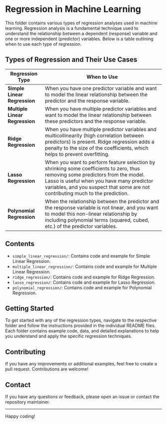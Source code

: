 # Regression in Machine Learning

This folder contains various types of regression analyses used in machine learning. Regression analysis is a fundamental technique used to understand the relationship between a dependent (response) variable and one or more independent (predictor) variables. Below is a table outlining when to use each type of regression.

## Types of Regression and Their Use Cases

| Regression Type             | When to Use                                                                                          |
|-----------------------------|------------------------------------------------------------------------------------------------------|
| **Simple Linear Regression**| When you have one predictor variable and want to model the linear relationship between the predictor and the response variable. |
| **Multiple Linear Regression** | When you have multiple predictor variables and want to model the linear relationship between these predictors and the response variable. |
| **Ridge Regression**        | When you have multiple predictor variables and multicollinearity (high correlation between predictors) is present. Ridge regression adds a penalty to the size of the coefficients, which helps to prevent overfitting. |
| **Lasso Regression**        | When you want to perform feature selection by shrinking some coefficients to zero, thus removing some predictors from the model. Lasso is useful when you have many predictor variables, and you suspect that some are not contributing much to the prediction. |
| **Polynomial Regression**   | When the relationship between the predictor and the response variable is not linear, and you want to model this non-linear relationship by including polynomial terms (squared, cubed, etc.) of the predictor variables. |

## Contents

- `simple_linear_regression/`: Contains code and example for Simple Linear Regression.
- `multiple_linear_regression/`: Contains code and example for Multiple Linear Regression.
- `ridge_regression/`: Contains code and example for Ridge Regression.
- `lasso_regression/`: Contains code and example for Lasso Regression.
- `polynomial_regression/`: Contains code and example for Polynomial Regression.

## Getting Started

To get started with any of the regression types, navigate to the respective folder and follow the instructions provided in the individual README files. Each folder contains example code, data, and detailed explanations to help you understand and apply the specific regression techniques.

## Contributing

If you have any improvements or additional examples, feel free to create a pull request. Contributions are welcome!

## Contact

If you have any questions or feedback, please open an issue or contact the repository maintainer.

---

Happy coding!
